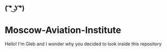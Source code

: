 ## ( ͡° ͜ʖ ͡°)
# Moscow-Aviation-Institute
Hello! I'm Gleb and I wonder why you decided to look inside this repository
